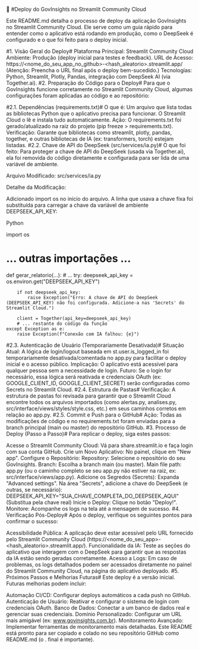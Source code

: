 🚀 #Deploy do GovInsights no Streamlit Community Cloud

Este README.md detalha o processo de deploy da aplicação GovInsights no Streamlit Community Cloud. Ele serve como um guia rápido para entender como o aplicativo está rodando em produção, como o DeepSeek é configurado e o que foi feito para o deploy inicial.

#1. Visão Geral do Deploy#
Plataforma Principal: Streamlit Community Cloud
Ambiente: Produção (deploy inicial para testes e feedback).
URL de Acesso: https://<nome_do_seu_app_no_github>-<hash_aleatorio>.streamlit.app/ (Atenção: Preencha o URL final após o deploy bem-sucedido.)
Tecnologias: Python, Streamlit, Plotly, Pandas, integração com DeepSeek AI (via Together.ai).
#2. Preparação do Código para o Deploy#
Para que o GovInsights funcione corretamente no Streamlit Community Cloud, algumas configurações foram aplicadas ao código e ao repositório:

#2.1. Dependências (requirements.txt)#
O que é: Um arquivo que lista todas as bibliotecas Python que o aplicativo precisa para funcionar. O Streamlit Cloud o lê e instala tudo automaticamente.
Ação: O requirements.txt foi gerado/atualizado na raiz do projeto (pip freeze > requirements.txt).
Verificação: Garante que bibliotecas como streamlit, plotly, pandas, together, e outras bibliotecas de IA (ex: transformers, torch) estejam listadas.
#2.2. Chave de API do DeepSeek (src/services/ia.py)#
O que foi feito: Para proteger a chave de API do DeepSeek (usada via Together.ai), ela foi removida do código diretamente e configurada para ser lida de uma variável de ambiente.

Arquivo Modificado: src/services/ia.py

Detalhe da Modificação:

Adicionado import os no início do arquivo.
A linha que usava a chave fixa foi substituída para carregar a chave da variável de ambiente DEEPSEEK_API_KEY:
<!-- end list -->

Python

import os
# ... outras importações ...

def gerar_relatorio(...):
    # ...
    try:
        deepseek_api_key = os.environ.get("DEEPSEEK_API_KEY")

        if not deepseek_api_key:
            raise Exception("Erro: A chave de API do DeepSeek (DEEPSEEK_API_KEY) não foi configurada. Adicione-a nas 'Secrets' do Streamlit Cloud.")

        client = Together(api_key=deepseek_api_key)
        # ... restante do código da função
    except Exception as e:
        raise Exception(f"Conexão com IA falhou: {e}")
#2.3. Autenticação de Usuário (Temporariamente Desativada)#
Situação Atual: A lógica de login/logout baseada em st.user.is_logged_in foi temporariamente desativada/comentada no app.py para facilitar o deploy inicial e o acesso público.
Implicação: O aplicativo está acessível para qualquer pessoa sem a necessidade de login.
Futuro: Se o login for necessário, essa lógica será reativada e credenciais OAuth (ex: GOOGLE_CLIENT_ID, GOOGLE_CLIENT_SECRET) serão configuradas como Secrets no Streamlit Cloud.
#2.4. Estrutura de Pastas#
Verificação: A estrutura de pastas foi revisada para garantir que o Streamlit Cloud encontre todos os arquivos importados (como alertas.py, analises.py, src/interface/views/styles/style.css, etc.) em seus caminhos corretos em relação ao app.py.
#2.5. Commit e Push para o GitHub#
Ação: Todas as modificações de código e no requirements.txt foram enviadas para a branch principal (main ou master) do repositório GitHub.
#3. Processo de Deploy (Passo a Passo)#
Para replicar o deploy, siga estes passos:

Acesse o Streamlit Community Cloud: Vá para share.streamlit.io e faça login com sua conta GitHub.
Crie um Novo Aplicativo: No painel, clique em "New app".
Configure o Repositório:
Repository: Selecione o repositório do seu GovInsights.
Branch: Escolha a branch main (ou master).
Main file path: app.py (ou o caminho completo se seu app.py não estiver na raiz, ex: src/interface/views/app.py).
Adicione os Segredos (Secrets):
Expanda "Advanced settings".
Na área "Secrets", adicione a chave do DeepSeek (e outras, se necessário):
DEEPSEEK_API_KEY="SUA_CHAVE_COMPLETA_DO_DEEPSEEK_AQUI"
(Substitua pela chave real)
Inicie o Deploy: Clique no botão "Deploy!".
Monitore: Acompanhe os logs na tela até a mensagem de sucesso.
#4. Verificação Pós-Deploy#
Após o deploy, verifique os seguintes pontos para confirmar o sucesso:

Acessibilidade Pública: A aplicação deve estar acessível pelo URL fornecido pelo Streamlit Community Cloud (https://<nome_do_seu_app>-<hash_aleatorio>.streamlit.app/).
Funcionalidade da IA: Teste as seções do aplicativo que interagem com o DeepSeek para garantir que as respostas da IA estão sendo geradas corretamente.
Acesso a Logs: Em caso de problemas, os logs detalhados podem ser acessados diretamente no painel do Streamlit Community Cloud, na página do aplicativo deployado.
#5. Próximos Passos e Melhorias Futuras#
Este deploy é a versão inicial. Futuras melhorias podem incluir:

Automação CI/CD: Configurar deploys automáticos a cada push no GitHub.
Autenticação de Usuário: Reativar e configurar o sistema de login com credenciais OAuth.
Banco de Dados: Conectar a um banco de dados real e gerenciar suas credenciais.
Domínio Personalizado: Configurar um URL mais amigável (ex: www.govinsights.com.br).
Monitoramento Avançado: Implementar ferramentas de monitoramento mais detalhadas.
Este README está pronto para ser copiado e colado no seu repositório GitHub como README.md (o . final é importante).


